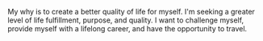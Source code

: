 My why is to create a better quality of life for myself. I'm seeking a greater level of life fulfillment, purpose, and quality. I want to challenge myself, provide myself with a lifelong career, and have the opportunity to travel. 
